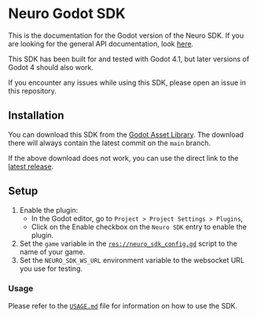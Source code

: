 # Neuro Godot SDK

This is the documentation for the Godot version of the Neuro SDK. If you are looking for the general API documentation, look [here](../API/README.md).

This SDK has been built for and tested with Godot 4.1, but later versions of Godot 4 should also work.

If you encounter any issues while using this SDK, please open an issue in this repository.

## Installation

You can download this SDK from the [Godot Asset Library](https://godotengine.org/asset-library/asset/3576). The download there will always contain the latest commit on the `main` branch.

If the above download does not work, you can use the direct link to the [latest release](https://github.com/VedalAI/neuro-game-sdk/releases/tag/godot).

## Setup

1. Enable the plugin:
    - In the Godot editor, go to `Project > Project Settings > Plugins`,
    - Click on the Enable checkbox on the `Neuro SDK` entry to enable the plugin.
2. Set the `game` variable in the [`res://neuro_sdk_config.gd`](./neuro_sdk_config.gd) script to the name of your game.
3. Set the `NEURO_SDK_WS_URL` environment variable to the websocket URL you use for testing.

### Usage

Please refer to the [`USAGE.md`](./USAGE.md) file for information on how to use the SDK.

